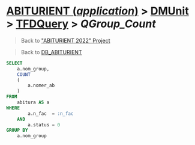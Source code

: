 # [ABITURIENT (*application*)](../../app_abiturient_2022.md) > [DMUnit](../DMUnit.md) > [TFDQuery](TDFQuery.md) > *QGroup_Count*

> Back to ["ABITURIENT 2022" Project](/README.md)

> Back to [DB_ABITURIENT](../../../db/db_abiturient_2022.md)

```sql
SELECT
    a.nom_group,
    COUNT
    (
        a.nomer_ab
    )
FROM
    abitura AS a
WHERE
        a.n_fac  = :n_fac
    AND
        a.status = 0
GROUP BY
    a.nom_group
```